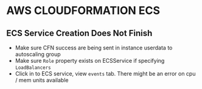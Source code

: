 # AWS CLOUDFORMATION ECS

## ECS Service Creation Does Not Finish

* Make sure CFN success are being sent in instance userdata to autoscaling group
* Make sure `Role` property exists on ECSService if specifying `LoadBalancers`
* Click in to ECS service, view `events` tab. There might be an error on
cpu / mem units available

